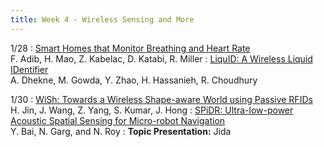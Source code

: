 ```yaml
---
title: Week 4 - Wireless Sensing and More
---
```



1/28
: [Smart Homes that Monitor Breathing and Heart Rate](https://witrack.csail.mit.edu/vitalradio/content/vitalradio-paper.pdf)<br /> F. Adib, H. Mao, Z. Kabelac, D. Katabi, R. Miller
: [LiquID: A Wireless Liquid IDentifier](https://dl.acm.org/doi/abs/10.1145/3210240.3210345)<br /> A. Dhekne, M. Gowda, Y. Zhao, H. Hassanieh, R. Choudhury

1/30
: [WiSh: Towards a Wireless Shape-aware World using Passive RFIDs](https://dl.acm.org/doi/abs/10.1145/3210240.3210328)<br /> H. Jin, J. Wang, Z. Yang, S. Kumar, J. Hong
: [SPiDR: Ultra-low-power Acoustic Spatial Sensing for Micro-robot Navigation](https://dl.acm.org/doi/10.1145/3498361.3539775)<br /> Y. Bai, N. Garg, and N. Roy
: **Topic Presentation:** Jida